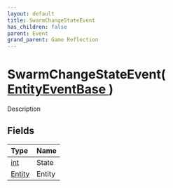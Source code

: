 ```yaml
---
layout: default
title: SwarmChangeStateEvent
has_children: false
parent: Event
grand_parent: Game Reflection
---
```

# SwarmChangeStateEvent( [ EntityEventBase ](/riftbreaker-wiki/docs/game-reflection/events/entity_event_base/) )
Description 

## Fields

| Type | Name |
|:----------|:--------------|
| [int](/riftbreaker-wiki/docs/game-reflection/enums/int/) | State |
| [Entity](/riftbreaker-wiki/docs/game-reflection/classes/entity/) | Entity |

